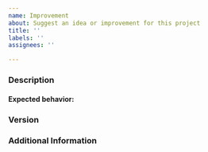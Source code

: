 ```yaml
---
name: Improvement
about: Suggest an idea or improvement for this project
title: ''
labels: ''
assignees: ''

---
```


<!--

Have you read DDF's Code of Conduct? By filing an Issue, you are
expected to comply with it, including treating everyone with respect:
https://github.com/codice/ddf/blob/master/.github/CODE_OF_CONDUCT.md

Do you want to ask a question? Are you looking for support? The DDF
Developers group - https://groups.google.com/forum/#!forum/ddf-developers
is the best place for getting support.

-->

### Description
<!-- 
Description of the issue
Why is this change being proposed?
Why should this be added to the codebase?
-->

#### Expected behavior:
<!-- What you expect to happen -->

### Version
<!-- Application version(s) -->

### Additional Information
<!-- Any additional information, or data that might be useful to know about -->

